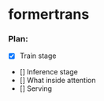 # formertrans

### Plan:
- [x] Train stage
- [] Inference stage
- [] What inside attention
- [] Serving
